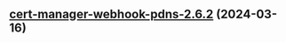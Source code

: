

## [cert-manager-webhook-pdns-2.6.2](https://github.com/cyr-ius/truenas-charts/compare/cert-manager-webhook-pdns-2.6.1...cert-manager-webhook-pdns-2.6.2) (2024-03-16)

